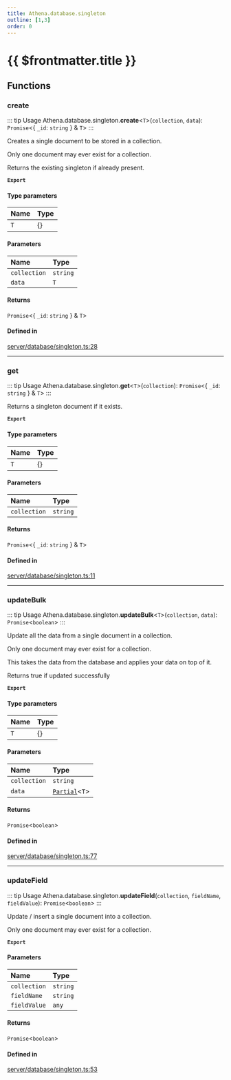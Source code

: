```yaml
---
title: Athena.database.singleton
outline: [1,3]
order: 0
---
```


# {{ $frontmatter.title }}


## Functions

### create

::: tip Usage
Athena.database.singleton.**create**<`T`\>(`collection`, `data`): `Promise`<{ `_id`: `string`  } & `T`\>
:::

Creates a single document to be stored in a collection.

Only one document may ever exist for a collection.

Returns the existing singleton if already present.

**`Export`**

#### Type parameters

| Name | Type |
| :------ | :------ |
| `T` | {} |

#### Parameters

| Name | Type |
| :------ | :------ |
| `collection` | `string` |
| `data` | `T` |

#### Returns

`Promise`<{ `_id`: `string`  } & `T`\>

#### Defined in

[server/database/singleton.ts:28](https://github.com/Stuyk/altv-athena/blob/a762ea7/src/core/server/database/singleton.ts#L28)

___

### get

::: tip Usage
Athena.database.singleton.**get**<`T`\>(`collection`): `Promise`<{ `_id`: `string`  } & `T`\>
:::

Returns a singleton document if it exists.

**`Export`**

#### Type parameters

| Name | Type |
| :------ | :------ |
| `T` | {} |

#### Parameters

| Name | Type |
| :------ | :------ |
| `collection` | `string` |

#### Returns

`Promise`<{ `_id`: `string`  } & `T`\>

#### Defined in

[server/database/singleton.ts:11](https://github.com/Stuyk/altv-athena/blob/a762ea7/src/core/server/database/singleton.ts#L11)

___

### updateBulk

::: tip Usage
Athena.database.singleton.**updateBulk**<`T`\>(`collection`, `data`): `Promise`<`boolean`\>
:::

Update all the data from a single document in a collection.

Only one document may ever exist for a collection.

This takes the data from the database and applies your data on top of it.

Returns true if updated successfully

**`Export`**

#### Type parameters

| Name | Type |
| :------ | :------ |
| `T` | {} |

#### Parameters

| Name | Type |
| :------ | :------ |
| `collection` | `string` |
| `data` | [`Partial`](server_controllers_textlabel_Internal.md#Partial)<`T`\> |

#### Returns

`Promise`<`boolean`\>

#### Defined in

[server/database/singleton.ts:77](https://github.com/Stuyk/altv-athena/blob/a762ea7/src/core/server/database/singleton.ts#L77)

___

### updateField

::: tip Usage
Athena.database.singleton.**updateField**(`collection`, `fieldName`, `fieldValue`): `Promise`<`boolean`\>
:::

Update / insert a single document into a collection.

Only one document may ever exist for a collection.

**`Export`**

#### Parameters

| Name | Type |
| :------ | :------ |
| `collection` | `string` |
| `fieldName` | `string` |
| `fieldValue` | `any` |

#### Returns

`Promise`<`boolean`\>

#### Defined in

[server/database/singleton.ts:53](https://github.com/Stuyk/altv-athena/blob/a762ea7/src/core/server/database/singleton.ts#L53)
